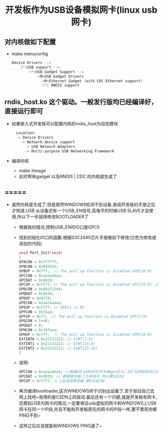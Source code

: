 # <center>开发板作为USB设备模拟网卡(linux usb 网卡)</center>

## 对内核做如下配置

* make menuconfig

    ```c
    Device Drivers -->
        [*]USB support -->
            <*>USB Gadget Support -->
                <M>USB Gadget Drivers
                  <M>Ethernet Gadget (with CDC Ethernet support)
                  [*] RNDIS support
    ```

## rndis_host.ko 这个驱动。一般发行版均已经编译好，直接运行即可

* 如果嵌入式开发板可以配置内核的rndis_host为动态模块

  ```C
    Location:
    -> Device Drivers
      -> Network device support
        -> USB Network Adapters
        -> Multi-purpose USB Networking Framework
  ```

* 编译内核
  * make zImage
  * 此时带有gadget 以及RNDIS | CDC 的内核就生成了

## =====

* 虽然内核是生成了,但是居然WINDOWS检测不到设备,查阅开发板的手册之后才知道,USB 从设备还有一个USB_EN信号,高电平的时候USB SLAVE才会使用,所以下一步就得修改BOOTLOADER了
  * 根据我的情况,控制USB_EN的IO口是GPC5
  * 找到初始化IO口的函数.根据S3C2440芯片手册做如下修改(兰色为修改或添加的代码)

    ```C
    void Port_Init(void)
    {
    GPACON = 0x7fffff;
    GPBCON = 0x044555;
    GPBUP = 0x7ff;  // The pull up function is disabled GPB[10:0]
    GPCCON = 0xaaaaa6aa;
    GPCDAT = 0x0020;
    GPCUP = 0xff7f; // The pull up function is disabled GPC[15:0] ,enable gpc5 for usb_device
    GPDCON = 0x00151544;
    GPDDAT = 0x0430;
    GPDUP = 0x877A;
    GPECON = 0xaa2aaaaa;
    GPEUP = 0xf7ff; // GPE11 is NC
    GPFCON = 0x55aa;
    GPFUP = 0xff;  // The pull up function is disabled GPF[7:0]
    GPGCON = 1<<8;
    GPGDAT = 0;
    GPHCON = 0x16faaa;
    GPHUP = 0x7ff;  // The pull up function is disabled GPH[10:0]
    EXTINT0 = 0x22222222; // EINT[7:0]
    EXTINT1 = 0x22222222; // EINT[15:8]
    EXTINT2 = 0x22222222; // EINT[23:16]
    }
    ```

  * 说明:
  
    ```C
    GPCCON = 0xaaaaa6aa; //根据S3C2440的芯片手册gpc5[11:10]为控制该IO口的寄存器,所以第11,10位为分别为1,0
    GPCDAT = 0x0020; // 数据寄存器,1为高电平,所以第5位为1
    GPCUP = 0xff7f; //上拉电阻寄存器 第5位设为0
    ```

  * 再次编译bootloader,这次WINDOWS终于识别出设备了,至于驱动自己去网上找吧~我用的是CSDN上的驱动.最后还有一个问题,就是开发板有网卡,还模拟USB为网卡的情况,一定要保证usb虚拟的网卡和WINDOWS上USB网卡在同一个IP段,并且不能和开发板原先的网卡的IP段一样,要不累死你都PING不到~
  * 这样之后应该就能和WINDOWS PING通了~
